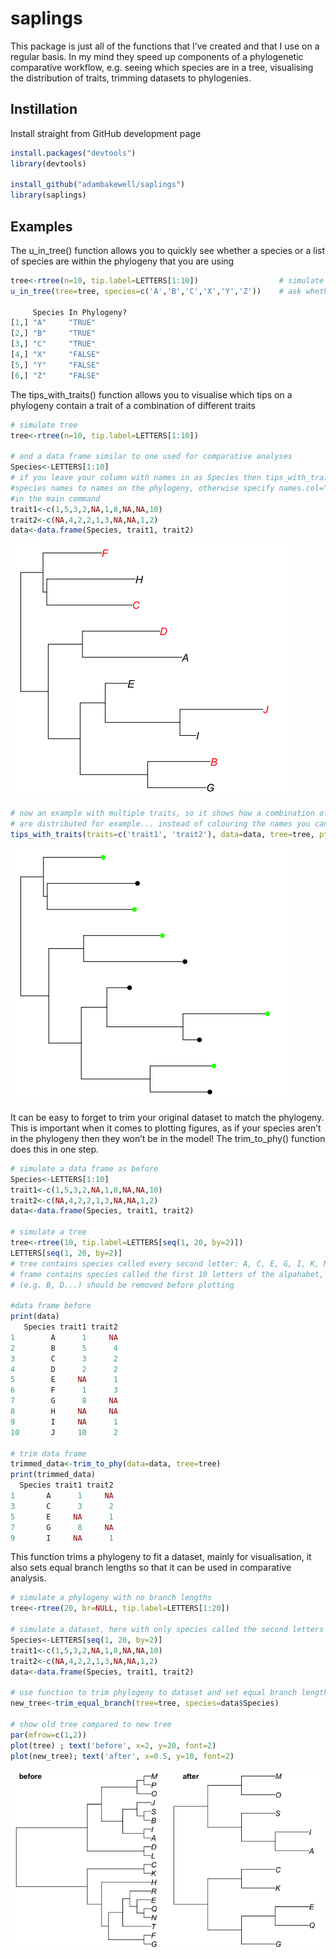 # saplings

This package is just all of the functions that I’ve created and that I use on a regular basis. In my mind they speed up components of a phylogenetic comparative workflow, e.g. seeing which species are in a tree, visualising the distribution of traits, trimming datasets to phylogenies.

## Instillation

Install straight from GitHub development page

```r
install.packages("devtools")
library(devtools)

install_github("adambakewell/saplings")
library(saplings)
```

## Examples

The u_in_tree() function allows you to quickly see whether a species or a list of species are within the phylogeny that you are using

```r
tree<-rtree(n=10, tip.label=LETTERS[1:10])			 		# simulate tree
u_in_tree(tree=tree, species=c('A','B','C','X','Y','Z')) 	# ask whether it contains list of species

     Species In Phylogeny?
[1,] "A"     "TRUE"       
[2,] "B"     "TRUE"       
[3,] "C"     "TRUE"       
[4,] "X"     "FALSE"      
[5,] "Y"     "FALSE"      
[6,] "Z"     "FALSE"      
```

The tips_with_traits() function allows you to visualise which tips on a phylogeny contain a trait of a combination of different traits

```r
# simulate tree
tree<-rtree(n=10, tip.label=LETTERS[1:10])

# and a data frame similar to one used for comparative analyses
Species<-LETTERS[1:10]
# if you leave your column with names in as Species then tips_with_traits will automatically match 
#species names to names on the phylogeny, otherwise specify names.col="my species column name" 
#in the main command
trait1<-c(1,5,3,2,NA,1,8,NA,NA,10)
trait2<-c(NA,4,2,2,1,3,NA,NA,1,2)
data<-data.frame(Species, trait1, trait2)
```

![plot with one trait](figures/tips_with_traits1.png)

```r
# now an example with multiple traits, so it shows how a combination of traits going into a PGLS
# are distributed for example... instead of colouring the names you can mark the tips with dots.
tips_with_traits(traits=c('trait1', 'trait2'), data=data, tree=tree, ptype='tips', pres.col='green')
```

![plot with multiple traits](figures/tips_with_traits2.png)

It can be easy to forget to trim your original dataset to match the phylogeny. This is important when it comes to plotting figures, as if your species aren’t in the phylogeny then they won’t be in the model! The trim_to_phy() function does this in one step.

```r
# simulate a data frame as before
Species<-LETTERS[1:10]										
trait1<-c(1,5,3,2,NA,1,8,NA,NA,10)
trait2<-c(NA,4,2,2,1,3,NA,NA,1,2)
data<-data.frame(Species, trait1, trait2)

# simulate a tree
tree<-rtree(10, tip.label=LETTERS[seq(1, 20, by=2)])
LETTERS[seq(1, 20, by=2)]
# tree contains species called every second letter: A, C, E, G, I, K, M, O, Q, S... Data
# frame contains species called the first 10 letters of the alpahabet, those not matching the phylogeny
# (e.g. B, D...) should be removed before plotting

#data frame before
print(data)
   Species trait1 trait2
1        A      1     NA
2        B      5      4
3        C      3      2
4        D      2      2
5        E     NA      1
6        F      1      3
7        G      8     NA
8        H     NA     NA
9        I     NA      1
10       J     10      2

# trim data frame
trimmed_data<-trim_to_phy(data=data, tree=tree)
print(trimmed_data)
  Species trait1 trait2
1       A      1     NA
3       C      3      2
5       E     NA      1
7       G      8     NA
9       I     NA      1
```

This function trims a phylogeny to fit a dataset, mainly for visualisation, it also sets equal branch lengths so that it can be used in comparative analysis.

```r
# simulate a phylogeny with no branch lengths
tree<-rtree(20, br=NULL, tip.label=LETTERS[1:20])

# simulate a dataset, here with only species called the second letters from A to T
Species<-LETTERS[seq(1, 20, by=2)]
trait1<-c(1,5,3,2,NA,1,8,NA,NA,10)
trait2<-c(NA,4,2,2,1,3,NA,NA,1,2)
data<-data.frame(Species, trait1, trait2)

# use function to trim phylogeny to dataset and set equal branch lengths
new_tree<-trim_equal_branch(tree=tree, species=data$Species)

# show old tree compared to new tree
par(mfrow=c(1,2))
plot(tree) ; text('before', x=2, y=20, font=2)
plot(new_tree); text('after', x=0.5, y=10, font=2)
```

![plot comparing trees before and after the function](figures/trim_equal_branch.png)